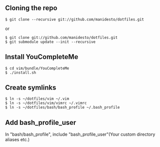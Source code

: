 ## Cloning the repo ##
```
$ git clone --recursive git://github.com/manidesto/dotfiles.git
```
or
```
$ git clone git://github.com/manidesto/dotfiles.git
$ git submodule update --init --recursive
```

## Install YouCompleteMe ##
```
$ cd vim/bundle/YouCompleteMe
$ ./install.sh
```

## Create symlinks ##
```
$ ln -s ~/dotfiles/vim ~/.vim
$ ln -s ~/dotfiles/vim/vimrc ~/.vimrc
$ ln -s ~/dotfiles/bash/bash_profile ~/.bash_profile
```

## Add bash_profile_user ##
In "bash/bash_profile", include "bash_profile_user"(Your custom directory aliases etc.)
